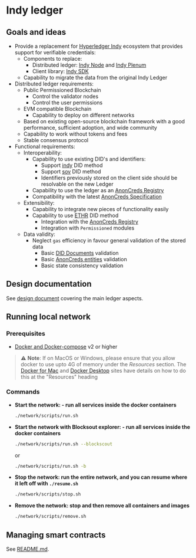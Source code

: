 # Indy ledger

## Goals and ideas

* Provide a replacement for [Hyperledger Indy](https://www.hyperledger.org/projects/hyperledger-indy) ecosystem that provides support for verifiable credentials:
  * Components to replace:
    * Distributed ledger: [Indy Node](https://github.com/hyperledger/indy-node) and [Indy Plenum](https://github.com/hyperledger/indy-plenum)
    * Client library: [Indy SDK](https://github.com/hyperledger/indy-sdk/tree/main)
  * Capability to migrate the data from the original Indy Ledger
* Distributed ledger requirements:
  * Public Permissioned Blockchain
    * Control the validator nodes 
    * Control the user permissions
  * EVM compatible Blockchain
    * Capability to deploy on different networks
  * Based on existing open-source blockchain framework with a good performance, sufficient adoption, and wide community
  * Capability to work without tokens and fees
  * Stable consensus protocol
* Functional requirements:
  * Interoperability:
    * Capability to use existing DID's and identifiers:
      * Support [indy](https://hyperledger.github.io/indy-did-method/) DID method  
      * Support [sov](https://sovrin-foundation.github.io/sovrin/spec/did-method-spec-template.html) DID method
      * Identifiers previously stored on the client side should be resolvable on the new Ledger
    * Capability to use the ledger as an [AnonCreds Registry](https://hyperledger.github.io/anoncreds-methods-registry/)
    * Compatibility with the latest [AnonCreds Specification](https://hyperledger.github.io/anoncreds-spec/)
  * Extensibility: 
    * Capability to integrate new pieces of functionality easily
    * Capability to use [ETHR](https://github.com/decentralized-identity/ethr-did-resolver/blob/master/doc/did-method-spec.md) DID method
      * Integration with the [AnonCreds Registry](https://hyperledger.github.io/anoncreds-methods-registry/)
      * Integration with `Permissioned` modules
  * Data validity:
    * Neglect `gas` efficiency in favour general validation of the stored data
      * Basic [DID Documents](https://www.w3.org/TR/did-core/) validation
      * Basic [AnonCreds entities](https://hyperledger.github.io/anoncreds-spec/#anoncreds-setup-data-flow) validation
      * Basic state consistency validation

## Design documentation

See [design document](./docs/README.md) covering the main ledger aspects.

## Running local network

### Prerequisites

- [Docker and Docker-compose](https://docs.docker.com/compose/install/) v2 or higher

> ⚠️ **Note**: If on MacOS or Windows, please ensure that you allow docker to use upto 4G of memory under the _Resources_ section. The [Docker for Mac](https://docs.docker.com/docker-for-mac/) and [Docker Desktop](https://docs.docker.com/docker-for-windows/) sites have details on how to do this at the "Resources" heading

### Commands

* **Start the network: - run all services inside the docker containers**
    ```bash
    ./network/scripts/run.sh
    ```
* **Start the network with Blocksout explorer: - run all services inside the docker containers**
    ```bash
    ./network/scripts/run.sh --blockscout
    ```
    or
    ```bash
    ./network/scripts/run.sh -b
    ```

* **Stop the network: run the entire network, and you can resume where it left off with `./resume.sh`**
    ```bash
    ./network/scripts/stop.sh
    ```

* **Remove the network: stop and then remove all containers and images**
    ```bash
    ./network/scripts/remove.sh
    ```

## Managing smart contracts

See [README.md](/smart_contracts/README.md).


